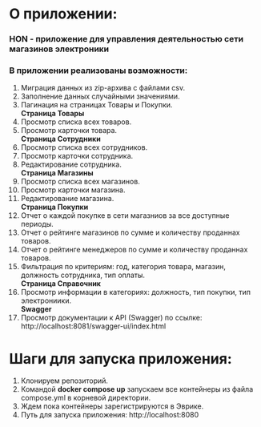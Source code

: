 # О приложении:
### HON - приложение для управления деятельностью сети магазинов электроники

### В приложении реализованы возможности:
1.	Миграция данных из zip-архива c файлами csv.
2.	Заполнение данных случайными значениями.
3.  Пагинация на страницах Товары и Покупки.\
    **Страница Товары**
3.	Просмотр списка всех товаров.
4.	Просмотр карточки товара.\
    **Страница Сотрудники**
5.	Просмотр списка всех сотрудников.
6.	Просмотр карточки сотрудника.
7.	Редактирование сотрудника.\
    **Страница Магазины**
8.	Просмотр списка всех магазинов.
9.	Просмотр карточки магазина.
10.	Редактирование магазина.\
   **Страница Покупки**
11.	Отчет о каждой покупке в сети магазниов за все доступные периоды.
12.	Отчет о рейтинге магазинов по сумме и количеству проданнах товаров.
13.	Отчет о рейтинге менеджеров по сумме и количеству проданнах товаров.
14. Фильтрация по критериям: год, категория товара, магазин, должность сотрудника, тип оплаты.\
   **Страница Справочник**
15.	Просмотр информации в категориях: должность, тип покупки, тип электрониики.\
 **Swagger**
16.	Просмотр документации к API (Swagger) по ссылке: http://localhost:8081/swagger-ui/index.html

# Шаги для запуска приложения:
1.	Клонируем репозиторий.
2.	Командой **docker compose up**  запускаем все контейнеры из файла compose.yml в корневой директории.
3.	Ждем пока контейнеры зарегистрируются в Эврике.
4. Путь для запуска приложения: http://localhost:8080